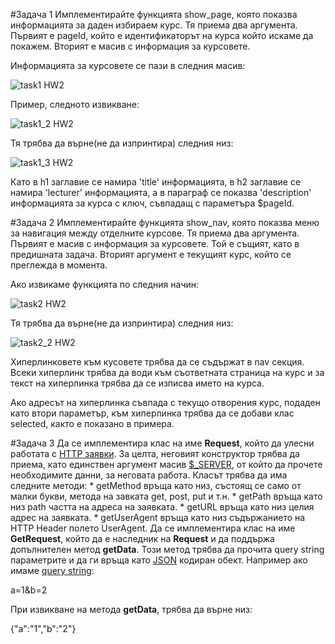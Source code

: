 #Задача 1
Имплементирайте функцията show_page, която показва информацията за даден избираем курс. Тя приема два аргумента. Първият е pageId, който е идентификаторът на курса който искаме да покажем. Вторият е масив с информация за курсовете.

Информацията за курсовете се пази в следния масив:

![task1 HW2](https://cloud.githubusercontent.com/assets/8988578/19660965/8e469862-9a3a-11e6-8660-6707de5bd05f.png)

Пример, следното извикване:

![task1_2 HW2](https://cloud.githubusercontent.com/assets/8988578/19661109/1661e2e2-9a3b-11e6-89f2-fd8eecc04cf6.png)

Тя трябва да върне(не да изпринтира) следния низ:

![task1_3 HW2](https://cloud.githubusercontent.com/assets/8988578/19661110/167122ac-9a3b-11e6-9292-ebe2ad9de5e2.png)

Като в h1 заглавие се намира 'title' информацията, в h2 заглавие се намира 'lecturer' информацията, а в параграф се показва 'description' информацията за курса с ключ, съвпадащ с параметъра $pageId.

#Задача 2
Имплементирайте функцията show_nav, която показва меню за навигация между отделните курсове. Тя приема два аргумента. Първият е масив с информация за курсовете. Той е същият, като в предишната задача. Вторият аргумент е текущият курс, който се преглежда в момента.

Ако извикаме функцията по следния начин:

![task2 HW2](https://cloud.githubusercontent.com/assets/8988578/19661240/a5ea8edc-9a3b-11e6-805b-028d2ee175d6.png)

Тя трябва да върне(не да изпринтира) следния низ:

![task2_2 HW2](https://cloud.githubusercontent.com/assets/8988578/19661241/a5ec607c-9a3b-11e6-9f1c-55518a8f949b.png)

Хиперлинковете към кусовете трябва да се съдържат в nav секция. Всеки хиперлинк трябва да води към съответната страница на курс и за текст на хиперлинка трябва да се изписва името на курса.

Ако адресът на хиперлинка съвпада с текущо отворения курс, подаден като втори параметър, към хиперлинка трябва да се добави клас selected, както е показано в примера.

#Задача 3
Да се имплементира клас на име **Request**, който да улесни работата с [HTTP заявки](https://www.w3.org/Protocols/rfc2616/rfc2616-sec5.html). За целта, неговият конструктор трябва да приема, като единствен аргумент масив [$_SERVER](http://php.net/manual/en/reserved.variables.server.php), от който да прочете необходимите данни, за неговата работа. Класът трябва да има следните методи:
    * getMethod връща като низ, състоящ се само от малки букви, метода на завката get, post, put и т.н.
    * getPath връща като низ path частта на адреса на заявката.
    * getURL връща като низ целия адрес на заявката.
    * getUserAgent връща като низ съдържанието на HTTP Header полето UserAgent.
Да се имплементира клас на име **GetRequest**, който да е наследник на **Request** и да поддържа допълнителен метод **getData**. Този метод трябва да прочита query string параметрите и да ги връща като [JSON](http://www.json.org/) кодиран обект. Например ако имаме [query string](https://en.wikipedia.org/wiki/Query_string):

а=1&b=2

При извикване на метода **getData**, трябва да върне низ:

{"a":"1","b":"2"}
